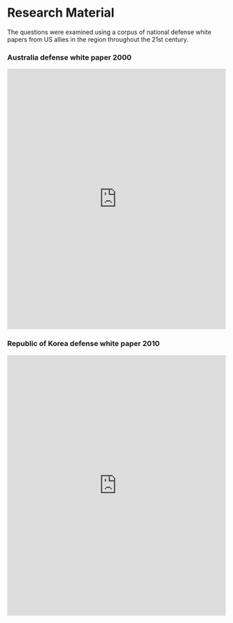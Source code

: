 # Research Material

The questions were examined using a corpus of national defense white papers from US allies in the region throughout the 21st century.

### Australia defense white paper 2000

<iframe class="scribd_iframe_embed" title="Australia's Defence White Paper 2010" src="https://www.scribd.com/embeds/367183402/content?start_page=35&view_mode=slideshow&access_key=key-23AaMpshIYqXMJflNlGY&show_recommendations=true" data-auto-height="false" data-aspect-ratio="0.7035881435257411" scrolling="no" id="doc_74513" width="100%" height="600" frameborder="0"></iframe>
  

### Republic of Korea defense white paper 2010

<iframe class="scribd_iframe_embed" title="Republic of Korea' Defence White Paper 2010" src="https://www.scribd.com/embeds/367182926/content?start_page=13&view_mode=scroll&access_key=key-pCwF3PeXPfwnkEBKAUtn&show_recommendations=true" data-auto-height="false" data-aspect-ratio="0.7305194805194806" scrolling="no" id="doc_60983" width="100%" height="600" frameborder="0"></iframe>


